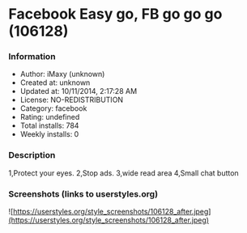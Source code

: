# Facebook Easy go, FB go go go (106128)

### Information
- Author: iMaxy (unknown)
- Created at: unknown
- Updated at: 10/11/2014, 2:17:28 AM
- License: NO-REDISTRIBUTION
- Category: facebook
- Rating: undefined
- Total installs: 784
- Weekly installs: 0


### Description
1,Protect your eyes. 
2,Stop ads.
3,wide read area
4,Small chat button


### Screenshots (links to userstyles.org)
![https://userstyles.org/style_screenshots/106128_after.jpeg](https://userstyles.org/style_screenshots/106128_after.jpeg)


